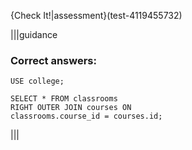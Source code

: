 {Check It!|assessment}(test-4119455732)


|||guidance

### Correct answers:

`USE college;`

```
SELECT * FROM classrooms
RIGHT OUTER JOIN courses ON
classrooms.course_id = courses.id;
```

|||